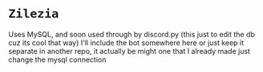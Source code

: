 # `Zilezia`

Uses MySQL, and soon used through by discord.py (this just to edit the db cuz its cool that way)
I'll include the bot somewhere here or just keep it separate in another repo, it actually be might one that I already made just change the mysql connection